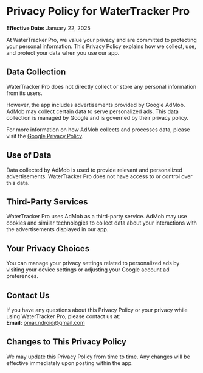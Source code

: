 # Privacy Policy for WaterTracker Pro

**Effective Date:** January 22, 2025  

At WaterTracker Pro, we value your privacy and are committed to protecting your personal information. This Privacy Policy explains how we collect, use, and protect your data when you use our app.

## Data Collection
WaterTracker Pro does not directly collect or store any personal information from its users.  

However, the app includes advertisements provided by Google AdMob. AdMob may collect certain data to serve personalized ads. This data collection is managed by Google and is governed by their privacy policy.  

For more information on how AdMob collects and processes data, please visit the [Google Privacy Policy](https://policies.google.com/privacy).  

## Use of Data
Data collected by AdMob is used to provide relevant and personalized advertisements. WaterTracker Pro does not have access to or control over this data.  

## Third-Party Services
WaterTracker Pro uses AdMob as a third-party service. AdMob may use cookies and similar technologies to collect data about your interactions with the advertisements displayed in our app.  

## Your Privacy Choices
You can manage your privacy settings related to personalized ads by visiting your device settings or adjusting your Google account ad preferences.  

## Contact Us
If you have any questions about this Privacy Policy or your privacy while using WaterTracker Pro, please contact us at:  
**Email:** [omar.ndroid@gmail.com](mailto:omar.ndroid@gmail.com)  

## Changes to This Privacy Policy
We may update this Privacy Policy from time to time. Any changes will be effective immediately upon posting within the app.

